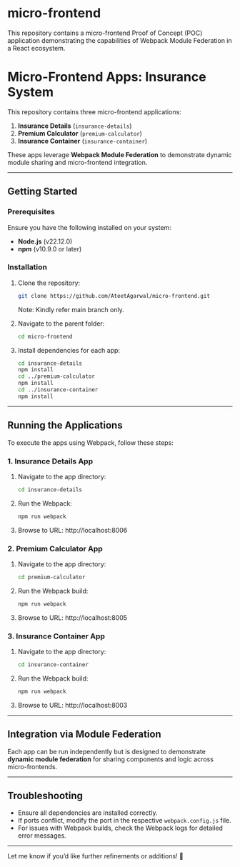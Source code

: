 # micro-frontend
This repository contains a micro-frontend Proof of Concept (POC) application demonstrating the capabilities of Webpack Module Federation in a React ecosystem.

# Micro-Frontend Apps: Insurance System  

This repository contains three micro-frontend applications:  
1. **Insurance Details** (`insurance-details`)  
2. **Premium Calculator** (`premium-calculator`)  
3. **Insurance Container** (`insurance-container`)  

These apps leverage **Webpack Module Federation** to demonstrate dynamic module sharing and micro-frontend integration.

---

## **Getting Started**

### Prerequisites  
Ensure you have the following installed on your system:  
- **Node.js** (v22.12.0)  
- **npm** (v10.9.0 or later)

### Installation  
1. Clone the repository:  
   ```bash
   git clone https://github.com/AteetAgarwal/micro-frontend.git
   ```
   Note: Kindly refer main branch only.

2. Navigate to the parent folder:  
   ```bash
   cd micro-frontend
   ```

3. Install dependencies for each app:  
   ```bash
   cd insurance-details
   npm install
   cd ../premium-calculator
   npm install
   cd ../insurance-container
   npm install
   ```

---

## **Running the Applications**

To execute the apps using Webpack, follow these steps:

### **1. Insurance Details App**
1. Navigate to the app directory:  
   ```bash
   cd insurance-details
   ```

2. Run the Webpack:  
   ```bash
   npm run webpack
   ```
3. Browse to URL: http://localhost:8006

### **2. Premium Calculator App**
1. Navigate to the app directory:  
   ```bash
   cd premium-calculator
   ```

2. Run the Webpack build:  
   ```bash
   npm run webpack
   ```
3. Browse to URL: http://localhost:8005   

### **3. Insurance Container App**
1. Navigate to the app directory:  
   ```bash
   cd insurance-container
   ```

2. Run the Webpack build:  
   ```bash
   npm run webpack
   ```
3. Browse to URL: http://localhost:8003

---

## **Integration via Module Federation**

Each app can be run independently but is designed to demonstrate **dynamic module federation** for sharing components and logic across micro-frontends.  

---

## **Troubleshooting**

- Ensure all dependencies are installed correctly.  
- If ports conflict, modify the port in the respective `webpack.config.js` file.  
- For issues with Webpack builds, check the Webpack logs for detailed error messages.  

---

Let me know if you’d like further refinements or additions! 🚀
